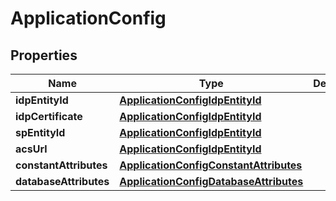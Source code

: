 
# ApplicationConfig

## Properties
Name | Type | Description | Notes
------------ | ------------- | ------------- | -------------
**idpEntityId** | [**ApplicationConfigIdpEntityId**](ApplicationConfigIdpEntityId.md) |  |  [optional]
**idpCertificate** | [**ApplicationConfigIdpEntityId**](ApplicationConfigIdpEntityId.md) |  |  [optional]
**spEntityId** | [**ApplicationConfigIdpEntityId**](ApplicationConfigIdpEntityId.md) |  |  [optional]
**acsUrl** | [**ApplicationConfigIdpEntityId**](ApplicationConfigIdpEntityId.md) |  |  [optional]
**constantAttributes** | [**ApplicationConfigConstantAttributes**](ApplicationConfigConstantAttributes.md) |  |  [optional]
**databaseAttributes** | [**ApplicationConfigDatabaseAttributes**](ApplicationConfigDatabaseAttributes.md) |  |  [optional]



